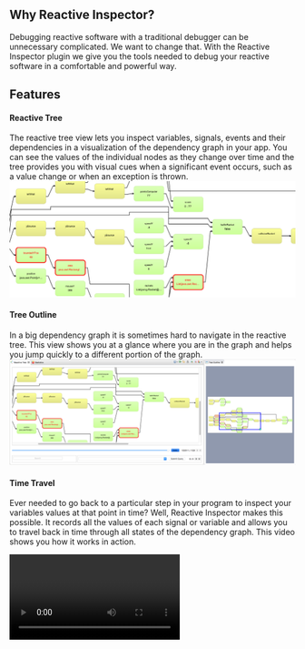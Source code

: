 ## Why Reactive Inspector?
Debugging reactive software with a traditional debugger can be unnecessary complicated. We want to change that. With the Reactive Inspector plugin we give you the tools needed to debug your reactive software in a comfortable and powerful way.

## Features
#### Reactive Tree
The reactive tree view lets you inspect variables, signals, events and their dependencies in a visualization of the dependency graph in your app. You can see the values of the individual nodes as they change over time and the tree provides you with visual cues when a significant event occurs, such as a value change or when an exception is thrown.
![Dependency Graph Visualization](images/dependency-graph.png)


#### Tree Outline
In a big dependency graph it is sometimes hard to navigate in the reactive tree. This view shows you at a glance where you are in the graph and helps you jump quickly to a different portion of the graph.
![Tree Outline](images/tree-outline.png)


#### Time Travel
Ever needed to go back to a particular step in your program to inspect your variables values at that point in time? Well, Reactive Inspector makes this possible. It records all the values of each signal or variable and allows you to travel back in time through all states of the dependency graph.
This video shows you how it works in action.

<video src=images/time-travel.mp4 controls> 
   Your browser does not implement html5 video. 
</ video>

#### History Queries
Scrubbing through past values is useful, but it can become cumbersome if you have a big dependency graph. With History Queries you can search in the history for specific reactive events.
![History Queries](images/history-queries.png)


#### Reactive Breakpoints
One of the most helpful features  in finding those little bugs that hide between the lines of your code is Reactive Breakpoints.  With Reactive Breakpoints we give you the possibiliy to set breakpoints at certain reactive events. Create queries, such as ```nodeEvaluated```, and the debugger will pause if an event matches the query during the execution.
Go right to the place were the program was interrupted and find the bug that you were searching for so long.
![Reactive Breakpoints](images/reactive-breakpoints.png)


#### Time Profiling
To improve the performance of your programs you have the possibility to measure the time needed to evaluate your reactive nodes. Reactive Inspector visualizes these measurements by coloring nodes in the tree view according to how each node performed in comparison to the others.  You can switch between 3 modes of time profiling:

* Relative Performance - shows the number of evaluations of each node
* Absolute Performance (latest) - shows the duration of the last evaluation
* Absolute Performance (sum) - shows the sum of the evaluation times of the nodes

![Time Profiling](images/time-profiling.png)


#### Node Search / Dependency Highlighting
Reactive Inspector allows you to find nodes by their names. This makes navigation in dependancy graphs more comfortable.
![Node search](images/node-search.png)

You can also highlight a node and all of its dependencies. This allows you to find the dependencies and  of a selected node much easier.
![Highlight dependents of a node](images/highlight-dependencies-children.png)
![Highlight dependencies of a node](images/highlight-dependencies-ancestors.png)


## Supported Platforms
* IDE: Eclipse
* Language: Scala v. 2.4.1 and later
* RP Frameworks: [REScala](https://github.com/guidosalva/REScala)


## Installation & Setup
* Install and open Eclipse (the Scala IDE is recommended).
* Help -> Install New Software...
* Add the REclipse update site: https://dl.bintray.com/m1c3/generic
* Select the just added REclipse update site from the drow-down.
* Install the REclipse plugin from the Reactive Programming category.


#### Create a new project
If you want to create a new project with REclipse support you can use the Reactive Inspector template project contained in this repository as a starting point.

You can import the project into Eclipse via sbt:

* `sbt eclipse`
* Eclipse: File -> Import...
* Select General -> Existing Projects into Workspace
* Select the cloned template project.

#### Use an existing REScala project with REclipse

Add the REScala Logger to the dependencies of the build.sbt:
`"de.tuda.stg.reclipse" %% "rescala-logger" % "0.1"`

Add a resolver for the REclipse maven repository in the build.sbt:
`resolvers += Resolver.bintrayRepo("m1c3", "maven")`

Attach the REScala Logger to REScala's logging in the main method of your application (or at a place before any Var, Signal or Event is created):
```
rescala.ReactiveEngine.log = new REScalaLogger
```

## License
?


## Contributors
* [Matthias Jahn](https://github.com/m1c3)
* [Guido Salvaneshi](https://github.com/guidosalva)
* [Sebastian Ruhleder](https://github.com/ruhleder)
* [Kai Engelhardt](https://github.com/kaiengelhardt)
* [Konstantin Sitnikov](https://github.com/KonstantinSitnikov)